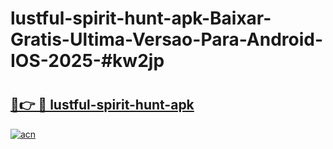 # lustful-spirit-hunt-apk-Baixar-Gratis-Ultima-Versao-Para-Android-IOS-2025-#kw2jp

# <h2><a href="https://ainizakaria.my?title=lustful-spirit-hunt-apk&ref=22M">🔗👉 🔴 lustful-spirit-hunt-apk</a></h2>

[![acn](https://github.com/user-attachments/assets/0f9c940e-d8b0-45ae-aac7-cd30a18b3e1c)](https://ainizakaria.my?title=lustful-spirit-hunt-apk&ref=22M)

